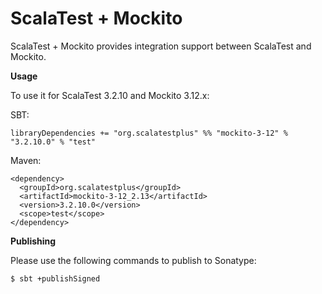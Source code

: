 # ScalaTest + Mockito
ScalaTest + Mockito provides integration support between ScalaTest and Mockito.

**Usage**

To use it for ScalaTest 3.2.10 and Mockito 3.12.x: 

SBT: 

```
libraryDependencies += "org.scalatestplus" %% "mockito-3-12" % "3.2.10.0" % "test"
```

Maven: 

```
<dependency>
  <groupId>org.scalatestplus</groupId>
  <artifactId>mockito-3-12_2.13</artifactId>
  <version>3.2.10.0</version>
  <scope>test</scope>
</dependency>
```

**Publishing**

Please use the following commands to publish to Sonatype: 

```
$ sbt +publishSigned
```